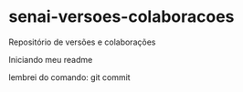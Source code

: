 # senai-versoes-colaboracoes
Repositório de versões e colaborações

Iniciando meu readme

lembrei do comando: git commit